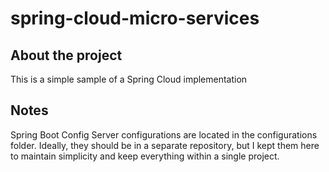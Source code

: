 # spring-cloud-micro-services

## About the project

This is a simple sample of a Spring Cloud implementation

## Notes

Spring Boot Config Server configurations are located in the configurations folder. Ideally, they should be in a separate repository, but I kept them here to maintain simplicity and keep everything within a single project.
